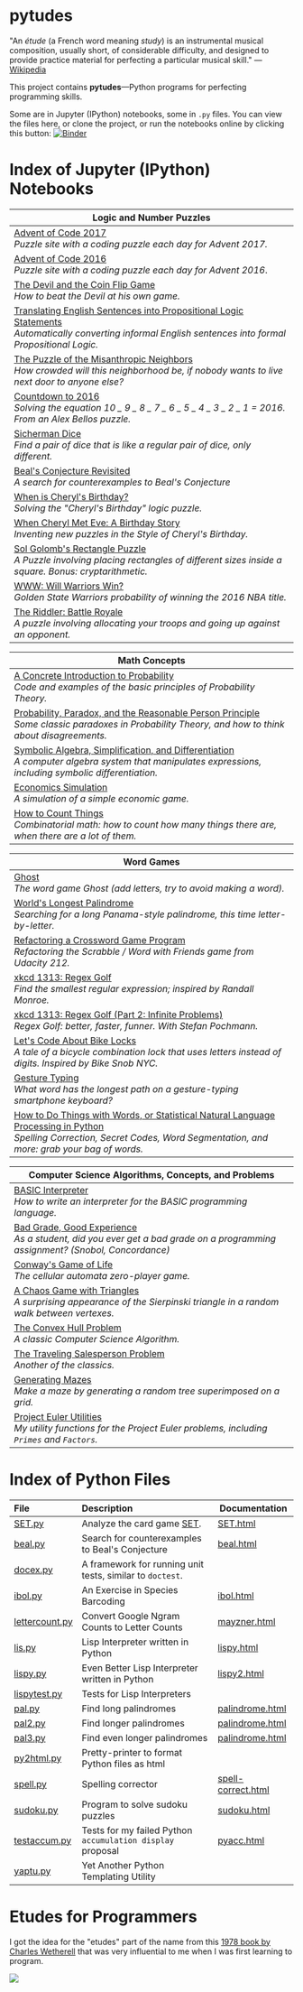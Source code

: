 # pytudes

"An *étude* (a French word meaning *study*) is an instrumental musical composition, usually short, of considerable difficulty, and designed to provide practice material for perfecting a particular musical skill." &mdash; [Wikipedia](https://en.wikipedia.org/wiki/%C3%89tude)

This project contains **pytudes**&mdash;Python programs for perfecting programming skills. 

Some are in Jupyter (IPython) notebooks, some in `.py` files. You can view the files here, or clone the project, or run the notebooks online by clicking this button: [![Binder](https://mybinder.org/badge.svg)](https://mybinder.org/v2/gh/norvig/pytudes/master)
 
# Index of Jupyter (IPython) Notebooks

|Logic and Number Puzzles|
|---|
|[Advent of Code 2017](https://github.com/norvig/pytudes/blob/master/ipynb/Advent%202017.ipynb)<br>*Puzzle site with a coding puzzle each day for Advent 2017.*|
|[Advent of Code 2016](https://github.com/norvig/pytudes/blob/master/ipynb/Advent%20of%20Code.ipynb)<br>*Puzzle site with a coding puzzle each day for Advent 2016*.|
|[The Devil and the Coin Flip Game](https://github.com/norvig/pytudes/blob/master/ipynb/Coin%20Flip.ipynb)<br>*How to beat the Devil at his own game.*|
|[Translating English Sentences into Propositional Logic Statements](https://github.com/norvig/pytudes/blob/master/ipynb/PropositionalLogic.ipynb)<br>*Automatically converting informal English sentences into formal Propositional Logic.*|
|[The Puzzle of the Misanthropic Neighbors](https://github.com/norvig/pytudes/blob/master/ipynb/Mean%20Misanthrope%20Density.ipynb)<br>*How crowded will this neighborhood be, if nobody wants to live next door to anyone else?*|
|[Countdown to 2016](https://github.com/norvig/pytudes/blob/master/ipynb/Countdown.ipynb)<br>*Solving the equation 10 _ 9 _ 8 _ 7 _ 6 _ 5 _ 4 _ 3 _ 2 _ 1 = 2016. From an Alex Bellos puzzle.*|
|[Sicherman Dice](https://github.com/norvig/pytudes/blob/master/ipynb/Sicherman%20Dice.ipynb)<br>*Find a pair of dice that is like a regular pair of dice, only different.*|
|[Beal's Conjecture Revisited](https://github.com/norvig/pytudes/blob/master/ipynb/Beal.ipynb)<br>*A search for counterexamples to Beal's Conjecture*|
|[When is Cheryl's Birthday?](https://github.com/norvig/pytudes/blob/master/ipynb/Cheryl.ipynb)<br>*Solving the "Cheryl's Birthday" logic puzzle.*|
|[When Cheryl Met Eve: A Birthday Story](https://github.com/norvig/pytudes/blob/master/ipynb/Cheryl-and-Eve.ipynb)<br>*Inventing new puzzles in the Style of Cheryl's Birthday.*|
|[Sol Golomb's Rectangle Puzzle](https://github.com/norvig/pytudes/blob/master/ipynb/Golomb-Puzzle.ipynb)<br>*A Puzzle involving placing rectangles of different sizes inside a square. Bonus: cryptarithmetic.*|
|[WWW: Will Warriors Win?](https://github.com/norvig/pytudes/blob/master/ipynb/WWW.ipynb)<br>*Golden State Warriors probability of winning the 2016 NBA title.*|
|[The Riddler: Battle Royale](https://github.com/norvig/pytudes/blob/master/ipynb/Riddler%20Battle%20Royale.ipynb)<br>*A puzzle involving allocating your troops and going up against an opponent.*|

|Math Concepts|
|---|
|[A Concrete Introduction to Probability](https://github.com/norvig/pytudes/blob/master/ipynb/Probability.ipynb)<br>*Code and examples of the basic principles of Probability Theory.*|
|[Probability, Paradox, and the Reasonable Person Principle](https://github.com/norvig/pytudes/blob/master/ipynb/ProbabilityParadox.ipynb)<br>*Some classic paradoxes in Probability Theory, and how to think about disagreements.*|
|[Symbolic Algebra, Simplification, and Differentiation](https://github.com/norvig/pytudes/blob/master/ipynb/Differentiation.ipynb)<br>*A computer algebra system that  manipulates expressions, including symbolic differentiation.*|
|[Economics Simulation](https://github.com/norvig/pytudes/blob/master/ipynb/Economics.ipynb)<br>*A simulation of a simple economic game.*|
|[How to Count Things](https://github.com/norvig/pytudes/blob/master/ipynb/How%20To%20Count%20Things.ipynb)<br>*Combinatorial math: how to count how many things there are, when there are a lot of them.*|

|Word Games|
|---|
|[Ghost](https://github.com/norvig/pytudes/blob/master/ipynb/Ghost.ipynb)<br>*The word game Ghost (add letters, try to avoid making a word).*|
|[World's Longest Palindrome](https://github.com/norvig/pytudes/blob/master/ipynb/pal3.ipynb)<br>*Searching for a long Panama-style palindrome, this time letter-by-letter.*|
|[Refactoring a Crossword Game Program](https://github.com/norvig/pytudes/blob/master/ipynb/Scrabble.ipynb)<br>*Refactoring the Scrabble / Word with Friends game from Udacity 212.*|
|[xkcd 1313: Regex Golf](https://github.com/norvig/pytudes/blob/master/ipynb/xkcd1313.ipynb)<br>*Find the smallest regular expression; inspired by Randall Monroe.*|
|[xkcd 1313: Regex Golf (Part 2: Infinite Problems)](https://github.com/norvig/pytudes/blob/master/ipynb/xkcd1313-part2.ipynb)<br>*Regex Golf: better, faster, funner. With Stefan Pochmann.*|
|[Let's Code About Bike Locks](https://github.com/norvig/pytudes/blob/master/ipynb/Fred%20Buns.ipynb)<br>*A tale of a bicycle combination lock that uses letters instead of digits. Inspired by Bike Snob NYC.*|
|[Gesture Typing](https://github.com/norvig/pytudes/blob/master/ipynb/Gesture%20Typing.ipynb)<br>*What word has the longest path on a gesture-typing smartphone keyboard?*|
|[How to Do Things with Words, or Statistical Natural Language Processing in Python](https://github.com/norvig/pytudes/blob/master/ipynb/How%20to%20Do%20Things%20with%20Words.ipynb)<br>*Spelling Correction, Secret Codes, Word Segmentation, and more: grab your bag of words.*|

|Computer Science Algorithms, Concepts, and Problems|
|---|
|[BASIC Interpreter](https://github.com/norvig/pytudes/blob/master/ipynb/BASIC.ipynb)<br>*How to write an interpreter for the BASIC programming language.*|
|[Bad Grade, Good Experience](https://github.com/norvig/pytudes/blob/master/ipynb/Snobol.ipynb)<br>*As a student, did you ever get a bad grade on a programming assignment? (Snobol, Concordance)*|
|[Conway's Game of Life](https://github.com/norvig/pytudes/blob/master/ipynb/Life.ipynb)<br>*The cellular automata zero-player game.*|
|[A Chaos Game with Triangles](https://github.com/norvig/pytudes/blob/master/ipynb/Sierpinski.ipynb)<br>*A surprising appearance of the Sierpinski triangle in a random walk between vertexes.*|
|[The Convex Hull Problem](https://github.com/norvig/pytudes/blob/master/ipynb/Convex%20Hull.ipynb)<br>*A classic Computer Science Algorithm.*|
|[The Traveling Salesperson Problem](https://github.com/norvig/pytudes/blob/master/ipynb/TSP.ipynb)<br>*Another of the classics.*|
|[Generating Mazes](https://github.com/norvig/pytudes/blob/master/ipynb/Maze.ipynb)<br>*Make a maze by generating a random tree superimposed on a grid.*|
|[Project Euler Utilities](https://github.com/norvig/pytudes/blob/master/ipynb/Project%20Euler%20Utils.ipynb)<br>*My utility functions for the Project Euler problems, including `Primes` and `Factors`.*|

# Index of Python Files

| **File** | **Description** | **Documentation**|
|:--------|:-------------------|----|
|[SET.py](https://github.com/norvig/pytudes/blob/master/py/SET.py)|Analyze the card game [SET](http://www.setgame.com/set).|[SET.html](http://norvig.com/SET.html)|
|[beal.py](https://github.com/norvig/pytudes/blob/master/py/beal.py)|Search for counterexamples to Beal's Conjecture|[beal.html](http://norvig.com/beal.html)
|[docex.py](https://github.com/norvig/pytudes/blob/master/py/docex.py)|A framework for running unit tests, similar to `doctest`.|
|[ibol.py](https://github.com/norvig/pytudes/blob/master/py/ibol.py)|An Exercise in Species Barcoding|[ibol.html](http://norvig.com/ibol.html)
|[lettercount.py](https://github.com/norvig/pytudes/blob/master/py/lettercount.py)|Convert Google Ngram Counts to Letter Counts|[mayzner.html](http://norvig.com/mayzner.html)
|[lis.py](https://github.com/norvig/pytudes/blob/master/py/lis.py)|Lisp Interpreter written in Python|[lispy.html](http://norvig.com/lispy.html)
|[lispy.py](https://github.com/norvig/pytudes/blob/master/py/lispy.py)|Even Better Lisp Interpreter written in Python|[lispy2.html](http://norvig.com/lispy2.html)
|[lispytest.py](https://github.com/norvig/pytudes/blob/master/py/lispytest.py)|Tests for Lisp Interpreters|
|[pal.py](https://github.com/norvig/pytudes/blob/master/py/pal.py)|Find long palindromes|[palindrome.html](http://norvig.com/palindrome.html)
|[pal2.py](https://github.com/norvig/pytudes/blob/master/py/pal2.py)|Find longer palindromes|[palindrome.html](http://norvig.com/palindrome.html)
|[pal3.py](https://github.com/norvig/pytudes/blob/master/py/pal3.py)|Find even longer palindromes|[palindrome.html](http://norvig.com/palindrome.html)
|[py2html.py](https://github.com/norvig/pytudes/blob/master/py/py2html.py)|Pretty-printer to format Python files as html|
|[spell.py](https://github.com/norvig/pytudes/blob/master/py/spell.py)|Spelling corrector|[spell-correct.html](http://norvig.com/spell-correct.html)
|[sudoku.py](https://github.com/norvig/pytudes/blob/master/py/sudoku.py)|Program to solve sudoku puzzles|[sudoku.html](http://norvig.com/sudoku.html)
|[testaccum.py](https://github.com/norvig/pytudes/blob/master/py/testaccum.py)|Tests for my failed Python `accumulation display` proposal|[pyacc.html](http://norvig.com/pyacc.html)
|[yaptu.py](https://github.com/norvig/pytudes/blob/master/py/yaptu.py)|Yet Another Python Templating Utility|

# Etudes for Programmers

I got the idea for the "etudes" part of the name from this [1978 book by Charles Wetherell](https://books.google.com/books/about/Etudes_for_programmers.html?id=u89WAAAAMAAJ)
that was very influential to me when I was first learning to program.

![](https://images-na.ssl-images-amazon.com/images/I/51ZnZH29dvL._SX394_BO1,204,203,200_.jpg)
